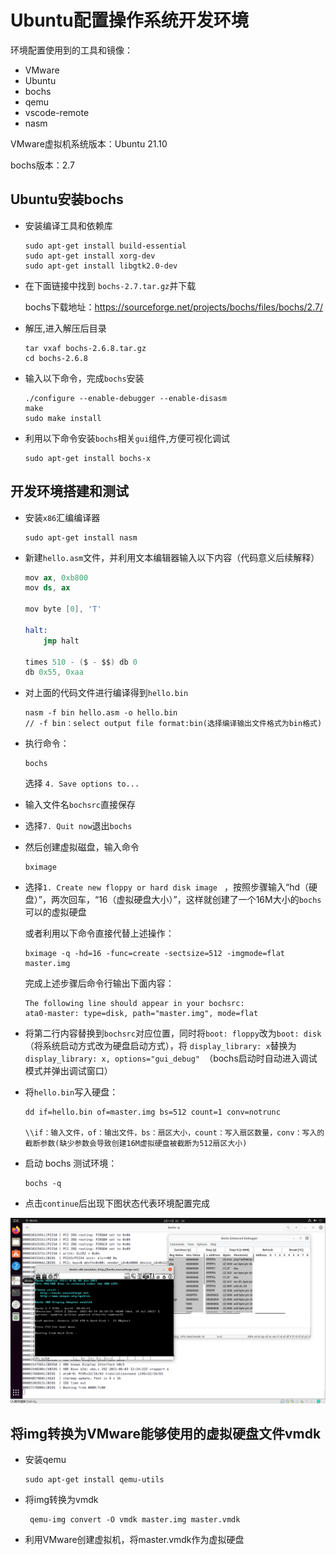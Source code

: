 # Ubuntu配置操作系统开发环境

环境配置使用到的工具和镜像：

+ VMware
+ Ubuntu
+ bochs
+ qemu
+ vscode-remote
+ nasm

VMware虚拟机系统版本：Ubuntu 21.10

bochs版本：2.7

## Ubuntu安装bochs
+ 安装编译工具和依赖库

    ```console
    sudo apt-get install build-essential
    sudo apt-get install xorg-dev
    sudo apt-get install libgtk2.0-dev
    ```

+ 在下面链接中找到 `bochs-2.7.tar.gz`并下载
        
    bochs下载地址：https://sourceforge.net/projects/bochs/files/bochs/2.7/

+ 解压,进入解压后目录

    ```console
    tar vxaf bochs-2.6.8.tar.gz
    cd bochs-2.6.8
    ```

+ 输入以下命令，完成`bochs`安装

    ```console
    ./configure --enable-debugger --enable-disasm
    make 
    sudo make install 
    ```

+ 利用以下命令安装`bochs`相关`gui`组件,方便可视化调试

    ```console
    sudo apt-get install bochs-x
    ```

## 开发环境搭建和测试

+ 安装`x86`汇编编译器

    ```console
    sudo apt-get install nasm
    ```

+ 新建`hello.asm`文件，并利用文本编辑器输入以下内容（代码意义后续解释）

    ```s
    mov ax, 0xb800
    mov ds, ax

    mov byte [0], 'T'

    halt:
        jmp halt

    times 510 - ($ - $$) db 0
    db 0x55, 0xaa
    ```

+ 对上面的代码文件进行编译得到`hello.bin`

    ```console
    nasm -f bin hello.asm -o hello.bin
    // -f bin：select output file format:bin(选择编译输出文件格式为bin格式)
    ```

+ 执行命令：
    ```console
    bochs
    ```
    选择 `4. Save options to...`

+ 输入文件名`bochsrc`直接保存

+ 选择`7. Quit now`退出`bochs`

+ 然后创建虚拟磁盘，输入命令
    ```console
    bximage
    ```

+ 选择`1. Create new floppy or hard disk image ` ，按照步骤输入“hd（硬盘）”，两次回车，“16（虚拟硬盘大小）”，这样就创建了一个16M大小的`bochs`可以的虚拟硬盘

    或者利用以下命令直接代替上述操作：
    ```console
    bximage -q -hd=16 -func=create -sectsize=512 -imgmode=flat master.img
    ```

    完成上述步骤后命令行输出下面内容：
    ```console
    The following line should appear in your bochsrc:
    ata0-master: type=disk, path="master.img", mode=flat
    ```
+ 将第二行内容替换到`bochsrc`对应位置，同时将`boot: floppy`改为`boot: disk`（将系统启动方式改为硬盘启动方式），将 `display_library: x`替换为`display_library: x, options="gui_debug" `（bochs启动时自动进入调试模式并弹出调试窗口）

+ 将`hello.bin`写入硬盘：
    ```console
    dd if=hello.bin of=master.img bs=512 count=1 conv=notrunc

    \\if：输入文件，of：输出文件，bs：扇区大小，count：写入扇区数量，conv：写入的截断参数(缺少参数会导致创建16M虚拟硬盘被截断为512扇区大小)
    ```

+ 启动 bochs 测试环境：
    ```console
    bochs -q
    ```

+ 点击`continue`后出现下图状态代表环境配置完成

![](/docs/images/1-1.png)


## 将img转换为VMware能够使用的虚拟硬盘文件vmdk

+ 安装qemu
    ```console
    sudo apt-get install qemu-utils
    ```

+ 将img转换为vmdk
    ```console
     qemu-img convert -O vmdk master.img master.vmdk 
    ```

+ 利用VMware创建虚拟机，将master.vmdk作为虚拟硬盘